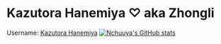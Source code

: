 # Kazutora Hanemiya ♡ aka Zhongli

Username: [Kazutora Hanemiya](https://t.me/zerohisooka)
[![Nchuuya's GitHub stats](https://github-readme-stats.vercel.app/api?username=Nchuuya)](https://github.com/Nchuuya/github-readme-stats)
